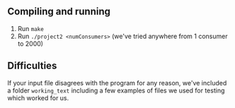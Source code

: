 ## Compiling and running
1. Run `make`
2. Run `./project2 <numConsumers>` (we've tried anywhere from 1 consumer to 2000)

## Difficulties
If your input file disagrees with the program for any reason, we've included a folder `working_text` including a few examples of files we used for testing which worked for us.